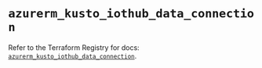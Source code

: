 # `azurerm_kusto_iothub_data_connection`

Refer to the Terraform Registry for docs: [`azurerm_kusto_iothub_data_connection`](https://registry.terraform.io/providers/hashicorp/azurerm/4.4.0/docs/resources/kusto_iothub_data_connection).
